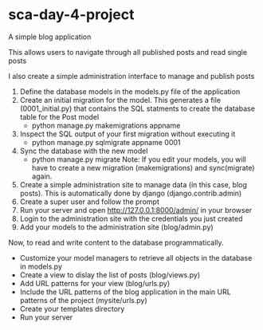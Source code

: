 # sca-day-4-project
 A simple blog application

This allows users to  navigate through all published posts and read single posts

I also create a simple administration interface to manage and publish posts


1. Define the database models in the models.py file of the application
2. Create an initial migration for the model. This generates a file (0001_initial.py) that contains the SQL statments to create the database table for the Post model
    - python manage.py makemigrations appname
3. Inspect the SQL output of your first migration without executing it
    - python manage.py sqlmigrate appname 0001
4. Sync the database with the new model
    - python manage.py migrate
Note: If you edit your models, you will have to create a new migration (makemigrations) and sync(migrate) again.
5. Create a simple administration site to 
manage data (in this case, blog posts). This is automatically done by django (django.contrib.admin)
6. Create a super user and follow the prompt
7. Run your server and open http://127.0.0.1:8000/admin/ in your browser
8. Login to the administration site with the credentials you just created
9. Add your models to the administration site (blog/admin.py)


Now, to read and write content to the database programmatically.
- Customize your model managers to retrieve all objects in the database in models.py <!--PublishedManager-->
- Create a view to dislay the list of posts (blog/views.py)
- Add URL patterns for your view (blog/urls.py)
- Include the URL patterns of the blog application in the main URL patterns of the project (mysite/urls.py)
- Create your templates directory
- Run your server


<!-- python manage.py shell allows you to test model values in the terminal -->
